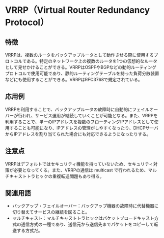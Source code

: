 

# VRRP（Virtual Router Redundancy Protocol）
## 特徴
VRRPは、複数のルータをバックアップルータとして動作させる際に使用するプロトコルである。特定のネットワーク上の複数のルータを1つの仮想的なルータとして見せかけることができる。VRRPはOSPFやBGPなどの動的ルーティングプロトコルで使用可能であり、静的ルーティングテーブルを持った負荷分散装置などにも使用することができる。VRRPはRFC3768で規定されている。

## 応用例
VRRPを利用することで、バックアップルータの故障時に自動的にフェイルオーバーが行われ、サービス運用が継続していくことが可能となる。また、VRRPを利用することで、単一のIPアドレスを複数のフローティングIPアドレスとして使用することも可能になり、IPアドレスの管理がしやすくなったり、DHCPサーバからIPアドレスを割り当てられた場合にも対応できるようになったりする。

## 注意点
VRRPはデフォルトではセキュリティ機能を持っていないため、セキュリティ対策が必要となってくる。また、VRRPの通信は multicast で行われるため、マルチキャストトラヒックの重複転送問題もあり得る。

## 関連用語
* バックアップ・フェイルオーバー：バックアップ機器の故障時に代替機器に切り替えてサービスの継続を図ること。  
* マルチキャスト：マルチキャストトラヒックはパケットブロードキャスト方式の通信方式の一種であり、送信元から送信先までパケットをコピーして転送する方式だ。